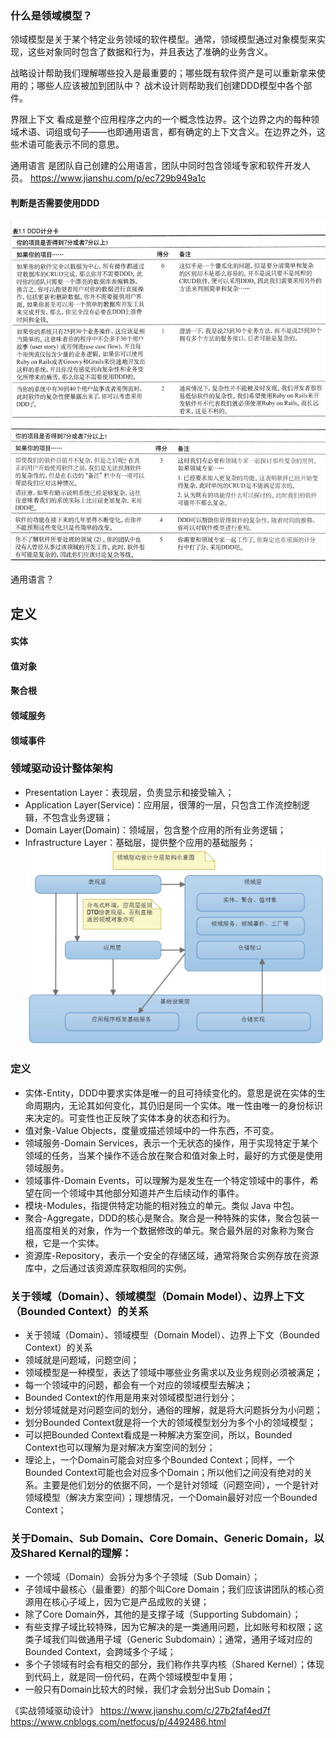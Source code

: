 ### 什么是领域模型？
领域模型是关于某个特定业务领域的软件模型。通常，领域模型通过对象模型来实现，这些对象同时包含了数据和行为，并且表达了准确的业务含义。

战略设计帮助我们理解哪些投入是最重要的；哪些既有软件资产是可以重新拿来使用的；哪些人应该被加到团队中？
战术设计则帮助我们创建DDD模型中各个部件。

界限上下文 看成是整个应用程序之内的一个概念性边界。这个边界之内的每种领域术语、词组或句子——也即通用语言，都有确定的上下文含义。在边界之外，这些术语可能表示不同的意思。

通用语言 是团队自己创建的公用语言，团队中同时包含领域专家和软件开发人员。 https://www.jianshu.com/p/ec729b949a1c  

#### 判断是否需要使用DDD
![](resources/ddd/ddd_scoring1.jpg)
![](resources/ddd/ddd_scoring2.jpg)

通用语言？

## 定义
#### 实体
#### 值对象
#### 聚合根
#### 领域服务
#### 领域事件




### 领域驱动设计整体架构
- Presentation Layer：表现层，负责显示和接受输入；
- Application Layer(Service)：应用层，很薄的一层，只包含工作流控制逻辑，不包含业务逻辑；
- Domain Layer(Domain)：领域层，包含整个应用的所有业务逻辑；
- Infrastructure Layer：基础层，提供整个应用的基础服务；
![](resources/ddd/architecture.png)

### 定义
- 实体-Entity，DDD中要求实体是唯一的且可持续变化的。意思是说在实体的生命周期内，无论其如何变化，其仍旧是同一个实体。唯一性由唯一的身份标识来决定的。可变性也正反映了实体本身的状态和行为。
- 值对象-Value Objects，度量或描述领域中的一件东西，不可变。
- 领域服务-Domain Services，表示一个无状态的操作，用于实现特定于某个领域的任务，当某个操作不适合放在聚合和值对象上时，最好的方式便是使用领域服务。
- 领域事件-Domain Events，可以理解为是发生在一个特定领域中的事件，希望在同一个领域中其他部分知道并产生后续动作的事件。
- 模块-Modules，指提供特定功能的相对独立的单元。类似 Java 中包。
- 聚合-Aggregate，DDD的核心是聚合。聚合是一种特殊的实体，聚合包装一组高度相关的对象，作为一个数据修改的单元。聚合最外层的对象称为聚合根，它是一个实体。
- 资源库-Repository，表示一个安全的存储区域，通常将聚合实例存放在资源库中，之后通过该资源库获取相同的实例。

### 关于领域（Domain）、领域模型（Domain Model）、边界上下文（Bounded Context）的关系
- 关于领域（Domain）、领域模型（Domain Model）、边界上下文（Bounded Context）的关系
- 领域就是问题域，问题空间；
- 领域模型是一种模型，表达了领域中哪些业务需求以及业务规则必须被满足；
- 每一个领域中的问题，都会有一个对应的领域模型去解决；
- Bounded Context的作用是用来对领域模型进行划分；
- 划分领域就是对问题空间的划分，通俗的理解，就是将大问题拆分为小问题；
- 划分Bounded Context就是将一个大的领域模型划分为多个小的领域模型；
- 可以把Bounded Context看成是一种解决方案空间，所以，Bounded Context也可以理解为是对解决方案空间的划分；
- 理论上，一个Domain可能会对应多个Bounded Context；同样，一个Bounded Context可能也会对应多个Domain；所以他们之间没有绝对的关系。主要是他们划分的依据不同，一个是针对领域（问题空间），一个是针对领域模型（解决方案空间）；理想情况，一个Domain最好对应一个Bounded Context；

### 关于Domain、Sub Domain、Core Domain、Generic Domain，以及Shared Kernal的理解：
- 一个领域（Domain）会拆分为多个子领域（Sub Domain）；
- 子领域中最核心（最重要）的那个叫Core Domain；我们应该讲团队的核心资源用在核心子域上，因为它是产品成败的关键；
- 除了Core Domain外，其他的是支撑子域（Supporting Subdomain）；
- 有些支撑子域比较特殊，因为它解决的是一类通用问题，比如账号和权限；这类子域我们叫做通用子域（Generic Subdomain）；通常，通用子域对应的Bounded Context，会跨域多个子域；
- 多个子领域有时会有相交的部分，我们称作共享内核（Shared Kernel）；体现到代码上，就是同一份代码，在两个领域模型中复用；
- 一般只有Domain比较大的时候，我们才会划分出Sub Domain；

《实战领域驱动设计》
https://www.jianshu.com/c/27b2faf4ed7f  
https://www.cnblogs.com/netfocus/p/4492486.html